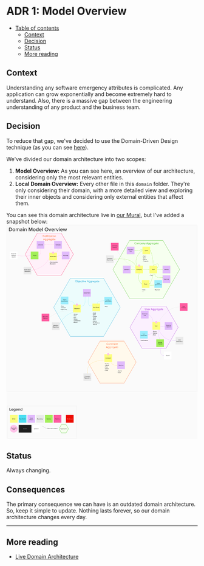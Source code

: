# ADR 1: Model Overview

* [Table of contents](#)
  * [Context](#context)
  * [Decision](#decision)
  * [Status](#status)
  * [More reading](#more-reading)

## Context

Understanding any software emergency attributes is complicated. Any application can grow exponentially and become extremely hard to understand. Also, there is a massive gap between the engineering understanding of any product and the business team.

## Decision

To reduce that gap, we've decided to use the Domain-Driven Design technique (as you can see [here](../patterns/003-domain-driven-design.md)).

We've divided our domain architecture into two scopes:

1. **Model Overview:** As you can see here, an overview of our architecture, considering only the most relevant entities.
2. **Local Domain Overview:** Every other file in this `domain` folder. They're only considering their domain, with a more detailed view and exploring their inner objects and considering only external entities that affect them.

You can see this domain architecture live in [our Mural](https://app.mural.co/t/d4c6342/m/d4c6342/1602537245548/7a13cab2aa9562ebdf793444dda9185c90527932), but I've added a snapshot below:
![Snapshot of last know state of our domain model 2020-10-12](assets/001-model-overview/diagram.png)

## Status

Always changing.

## Consequences

The primary consequence we can have is an outdated domain architecture. So, keep it simple to update. Nothing lasts forever, so our domain architecture changes every day.

---

## More reading

* [Live Domain Architecture](https://app.mural.co/t/d4c6342/m/d4c6342/1602537245548/7a13cab2aa9562ebdf793444dda9185c90527932)
